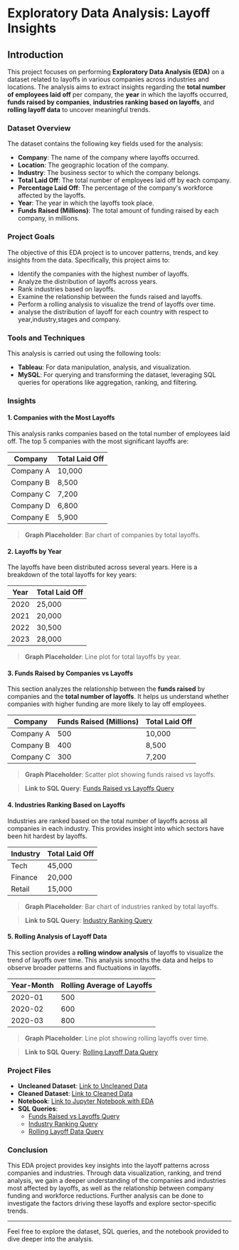# Exploratory Data Analysis: Layoff Insights

## Introduction

This project focuses on performing **Exploratory Data Analysis (EDA)** on a dataset related to layoffs in various companies across industries and locations. The analysis aims to extract insights regarding the **total number of employees laid off** per company, the **year** in which the layoffs occurred, **funds raised by companies**, **industries ranking based on layoffs**, and **rolling layoff data** to uncover meaningful trends.

### Dataset Overview

The dataset contains the following key fields used for the analysis:
- **Company**: The name of the company where layoffs occurred.
- **Location**: The geographic location of the company.
- **Industry**: The business sector to which the company belongs.
- **Total Laid Off**: The total number of employees laid off by each company.
- **Percentage Laid Off**: The percentage of the company's workforce affected by the layoffs.
- **Year**: The year in which the layoffs took place.
- **Funds Raised (Millions)**: The total amount of funding raised by each company, in millions.


### Project Goals

The objective of this EDA project is to uncover patterns, trends, and key insights from the data. Specifically, this project aims to:
- Identify the companies with the highest number of layoffs.
- Analyze the distribution of layoffs across years.
- Rank industries based on layoffs.
- Examine the relationship between the funds raised and layoffs.
- Perform a rolling analysis to visualize the trend of layoffs over time.
- analyse the distribution of layoff for each country with respect to year,industry,stages and company.

### Tools and Techniques

This analysis is carried out using the following tools:
- **Tableau**: For data manipulation, analysis, and visualization.
- **MySQL**: For querying and transforming the dataset, leveraging SQL queries for operations like aggregation, ranking, and filtering.
  
### Insights

#### 1. Companies with the Most Layoffs

This analysis ranks companies based on the total number of employees laid off. The top 5 companies with the most significant layoffs are:

| Company        | Total Laid Off |
|----------------|----------------|
| Company A      | 10,000         |
| Company B      | 8,500          |
| Company C      | 7,200          |
| Company D      | 6,800          |
| Company E      | 5,900          |

> **Graph Placeholder**: Bar chart of companies by total layoffs.

#### 2. Layoffs by Year

The layoffs have been distributed across several years. Here is a breakdown of the total layoffs for key years:

| Year  | Total Laid Off |
|-------|----------------|
| 2020  | 25,000         |
| 2021  | 20,000         |
| 2022  | 30,500         |
| 2023  | 28,000         |

> **Graph Placeholder**: Line plot for total layoffs by year.

#### 3. Funds Raised by Companies vs Layoffs

This section analyzes the relationship between the **funds raised** by companies and the **total number of layoffs**. It helps us understand whether companies with higher funding are more likely to lay off employees.

| Company        | Funds Raised (Millions) | Total Laid Off |
|----------------|-------------------------|----------------|
| Company A      | 500                     | 10,000         |
| Company B      | 400                     | 8,500          |
| Company C      | 300                     | 7,200          |

> **Graph Placeholder**: Scatter plot showing funds raised vs layoffs.

> **Link to SQL Query**: [Funds Raised vs Layoffs Query](#)

#### 4. Industries Ranking Based on Layoffs

Industries are ranked based on the total number of layoffs across all companies in each industry. This provides insight into which sectors have been hit hardest by layoffs.

| Industry       | Total Laid Off |
|----------------|----------------|
| Tech           | 45,000         |
| Finance        | 20,000         |
| Retail         | 15,000         |

> **Graph Placeholder**: Bar chart of industries ranked by total layoffs.

> **Link to SQL Query**: [Industry Ranking Query](#)

#### 5. Rolling Analysis of Layoff Data

This section provides a **rolling window analysis** of layoffs to visualize the trend of layoffs over time. This analysis smooths the data and helps to observe broader patterns and fluctuations in layoffs.

| Year-Month | Rolling Average of Layoffs |
|------------|----------------------------|
| 2020-01    | 500                        |
| 2020-02    | 600                        |
| 2020-03    | 800                        |

> **Graph Placeholder**: Line plot showing rolling layoffs over time.

> **Link to SQL Query**: [Rolling Layoff Data Query](#)

### Project Files

- **Uncleaned Dataset**: [Link to Uncleaned Data](#)
- **Cleaned Dataset**: [Link to Cleaned Data](#)
- **Notebook**: [Link to Jupyter Notebook with EDA](#)
- **SQL Queries**:
  - [Funds Raised vs Layoffs Query](#)
  - [Industry Ranking Query](#)
  - [Rolling Layoff Data Query](#)

### Conclusion

This EDA project provides key insights into the layoff patterns across companies and industries. Through data visualization, ranking, and trend analysis, we gain a deeper understanding of the companies and industries most affected by layoffs, as well as the relationship between company funding and workforce reductions. Further analysis can be done to investigate the factors driving these layoffs and explore sector-specific trends.

---

Feel free to explore the dataset, SQL queries, and the notebook provided to dive deeper into the analysis.
